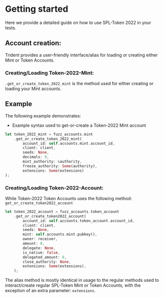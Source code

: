 # Getting started

Here we provide a detailed guide on how to use SPL-Token 2022 in your tests.


## Account creation:

Trident provides a user-friendly interface/alias for loading or creating either Mint or Token Accounts.

### Creating/Loading Token-2022-Mint:

`.get_or_create_token_2022_mint` is the method used for either creating or loading your Mint accounts.

## Example

The following example demonstrates:
- Example syntax used to get-or-create a Token-2022 Mint account  

```rust
let token_2022_mint = fuzz_accounts.mint
    .get_or_create_token_2022_mint(
        account_id: self.accounts.mint.account_id,
        client: client,
        seeds: None,
        decimals: 9,
        mint_authority: &authority,
        freeze_authority: Some(authority),
        extensions: Some(extensions)
);
```
### Creating/Loading Token-2022-Account:

While Token-2022 Token Accounts uses the following method: `get_or_create_token2022_account`

```rust
let token_2022_account = fuzz_accounts.token_account 
    .get_or_create_token2022_account(  
        account_id: self.accounts.token_account.account_id,
        client: client,
        seeds: None,
        mint: self.accounts.mint.pubkey(),
        owner: receiver,  
        amount: 0,
        delegate: None,
        is_native: false,
        delegated_amount: 0,
        close_authority: None,
        extensions: Some(extensions),
    );
```

The alias method is mostly identical in usage to the regular methods used to interact/create regular SPL-Token Mint or Token Accounts, with the exception of an extra parameter: `extensions`.


